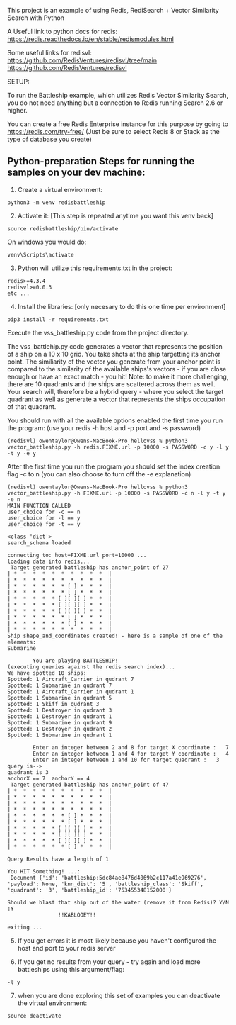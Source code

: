 This project is an example of using Redis, RediSearch + Vector Similarity Search with Python

A Useful link to python docs for redis:
https://redis.readthedocs.io/en/stable/redismodules.html 

Some useful links for redisvl:
https://github.com/RedisVentures/redisvl/tree/main 
https://github.com/RedisVentures/redisvl 

SETUP:

To run the Battleship example, which utilizes Redis Vector Similarity Search, you do not need anything but a connection to Redis running Search 2.6 or higher.  

You can create a free Redis Enterprise instance for this purpose by going to https://redis.com/try-free/   (Just be sure to select Redis 8 or Stack as the type of database you create)


## Python-preparation Steps for running the samples on your dev machine:


1. Create a virtual environment:

```
python3 -m venv redisbattleship
```

2. Activate it:  [This step is repeated anytime you want this venv back]

```
source redisbattleship/bin/activate
```

On windows you would do:

```
venv\Scripts\activate
```

3. Python will utilize this requirements.txt in the project:

```
redis>=4.3.4
redisvl>=0.0.3
etc ...
```

4. Install the libraries: [only necesary to do this one time per environment]

```
pip3 install -r requirements.txt
```
 Execute the vss_battleship.py code from the project directory.

The vss_battlehip.py code generates a vector that represents the position of a ship on a 10 x 10 grid.  You take shots at the ship targetting its anchor point.  The similiarity of the vector you generate from your anchor point is compared to the similarity of the available ships's vectors - if you are close enough or have an exact match - you hit!
Note: to make it more challenging, there are 10 quadrants and the ships are scattered across them as well.  Your search will, therefore be a hybrid query - where you select the target quadrant as well as generate a vector that represents the ships occupation of that quadrant.

You should run with all the available options enabled the first time you run the program:  (use your redis -h host and -p port and -s password)

``` 
(redisvl) owentaylor@Owens-MacBook-Pro hellovss % python3 vector_battleship.py -h redis.FIXME.url -p 10000 -s PASSWORD -c y -l y -t y -e y
```

After the first time you run the program you should set the index creation flag -c to n  (you can also choose to turn off the -e explanation)

``` 
(redisvl) owentaylor@Owens-MacBook-Pro hellovss % python3 vector_battleship.py -h FIXME.url -p 10000 -s PASSWORD -c n -l y -t y -e n
MAIN FUNCTION CALLED
user_choice for -c == n
user_choice for -l == y
user_choice for -t == y

<class 'dict'>
search_schema loaded

connecting to: host=FIXME.url port=10000 ...
loading data into redis...
 Target generated battleship has anchor_point of 27
| *  *  *  *  *  *  *  *  *  *  |
| *  *  *  *  *  *  *  *  *  *  |
| *  *  *  *  *  * [ ] *  *  *  |
| *  *  *  *  *  * [ ] *  *  *  |
| *  *  *  *  * [ ][ ][ ] *  *  |
| *  *  *  *  * [ ][ ][ ] *  *  |
| *  *  *  *  * [ ][ ][ ] *  *  |
| *  *  *  *  *  * [ ] *  *  *  |
| *  *  *  *  *  * [ ] *  *  *  |
| *  *  *  *  *  *  *  *  *  *  |
Ship shape_and_coordinates created! - here is a sample of one of the elements:
Submarine

        You are playing BATTLESHIP! 
(executing queries against the redis search index)...
We have spotted 10 ships:
Spotted: 1 Aircraft_Carrier in qudrant 7
Spotted: 1 Submarine in qudrant 7
Spotted: 1 Aircraft_Carrier in qudrant 1
Spotted: 1 Submarine in qudrant 5
Spotted: 1 Skiff in qudrant 3
Spotted: 1 Destroyer in qudrant 3
Spotted: 1 Destroyer in qudrant 1
Spotted: 1 Submarine in qudrant 9
Spotted: 1 Destroyer in qudrant 2
Spotted: 1 Submarine in qudrant 1

        Enter an integer between 2 and 8 for target X coordinate :   7
        Enter an integer between 1 and 4 for target Y coordinate :   4
        Enter an integer between 1 and 10 for target quadrant :   3
query is--> 
quadrant is 3
anchorX == 7  anchorY == 4 
 Target generated battleship has anchor_point of 47
| *  *  *  *  *  *  *  *  *  *  |
| *  *  *  *  *  *  *  *  *  *  |
| *  *  *  *  *  *  *  *  *  *  |
| *  *  *  *  *  *  *  *  *  *  |
| *  *  *  *  *  * [ ] *  *  *  |
| *  *  *  *  *  * [ ] *  *  *  |
| *  *  *  *  * [ ][ ][ ] *  *  |
| *  *  *  *  * [ ][ ][ ] *  *  |
| *  *  *  *  * [ ][ ][ ] *  *  |
| *  *  *  *  *  * [ ] *  *  *  |

Query Results have a length of 1

You HIT Something! ...:
 Document {'id': 'battleship:5dc84ae8476d4069b2c117a41e969276', 'payload': None, 'knn_dist': '5', 'battleship_class': 'Skiff', 'quadrant': '3', 'battleship_id': '753455348152000'}

Should we blast that ship out of the water (remove it from Redis)? Y/N :Y
                !!KABLOOEY!!

exiting ...
```

5. If you get errors it is most likely because you haven't configured the host and port to your redis server

6. If you get no results from your query - try again and load more battleships using this argument/flag: 

```
-l y
``````

7. when you are done exploring this set of examples you can deactivate the virtual environment:

```
source deactivate
```
